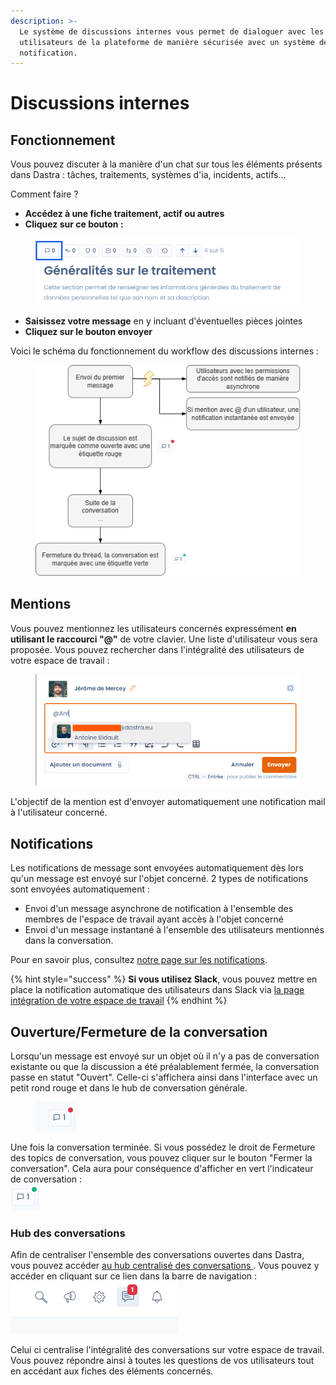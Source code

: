 ```yaml
---
description: >-
  Le système de discussions internes vous permet de dialoguer avec les
  utilisateurs de la plateforme de manière sécurisée avec un système de
  notification.
---
```


# Discussions internes

## Fonctionnement

Vous pouvez discuter à la manière d'un chat sur tous les éléments présents dans Dastra : tâches, traitements, systèmes d'ia, incidents, actifs...

Comment faire ?

* **Accédez à une fiche traitement, actif ou autres**
* **Cliquez sur ce bouton :**&#x20;

<figure><img src="../../.gitbook/assets/image (408).png" alt=""><figcaption></figcaption></figure>

* **Saisissez votre message** en y incluant d'éventuelles pièces jointes&#x20;
* **Cliquez sur le bouton envoyer**



Voici le schéma du fonctionnement du workflow des discussions internes : &#x20;

<figure><img src="../../.gitbook/assets/DiscussionsInternes.drawio.png" alt=""><figcaption></figcaption></figure>

## Mentions

Vous pouvez mentionnez les utilisateurs concernés expressément **en utilisant le raccourci "@"** de votre clavier. Une liste d'utilisateur vous sera proposée. Vous pouvez rechercher dans l'intégralité des utilisateurs de votre espace de travail :&#x20;

<figure><img src="../../.gitbook/assets/image (410).png" alt=""><figcaption></figcaption></figure>

L'objectif de la mention est d'envoyer automatiquement une notification mail à l'utilisateur concerné.

## Notifications

Les notifications de message sont envoyées automatiquement dès lors qu'un message est envoyé sur l'objet concerné. 2 types de notifications sont envoyées automatiquement :&#x20;

* Envoi d'un message asynchrone de notification à l'ensemble des membres de l'espace de travail ayant accès à l'objet concerné
* Envoi d'un message instantané à l'ensemble des utilisateurs mentionnés dans la conversation.

Pour en savoir plus, consultez [notre page sur les notifications](../settings/notifications.md).

{% hint style="success" %}
**Si vous utilisez Slack**, vous pouvez mettre en place la notification automatique des utilisateurs dans Slack via [la page intégration de votre espace de travail](https://app.dastra.eu/workspace/0/settings/integrations)
{% endhint %}

## Ouverture/Fermeture de la conversation

Lorsqu'un message est envoyé sur un objet où il n'y a pas de conversation existante ou que la discussion a été préalablement fermée, la conversation passe en statut "Ouvert". Celle-ci s'affichera ainsi dans l'interface avec un petit rond rouge et dans le hub de conversation générale.&#x20;

<figure><img src="../../.gitbook/assets/image (411).png" alt=""><figcaption></figcaption></figure>

Une fois la conversation terminée. Si vous possédez le droit de Fermeture des topics de conversation, vous pouvez cliquer sur le bouton "Fermer la conversation". Cela aura pour conséquence d'afficher en vert l'indicateur de conversation : \
<img src="../../.gitbook/assets/image (412).png" alt="" data-size="original">

### Hub des conversations

Afin de centraliser l'ensemble des conversations ouvertes dans Dastra, vous pouvez accéder [au hub centralisé des conversations ](https://app.dastra.eu/workspace/0/comments). Vous pouvez y accéder en cliquant sur ce lien dans la barre de navigation : \
![](<../../.gitbook/assets/image (413).png>)

Celui ci centralise l'intégralité des conversations sur votre espace de travail. Vous pouvez répondre ainsi à toutes les questions de vos utilisateurs tout en accédant aux fiches des éléments concernés.
